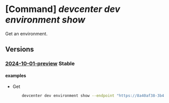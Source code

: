 # [Command] _devcenter dev environment show_

Get an environment.

## Versions

### [2024-10-01-preview](/Resources/data-plane/microsoft.devcenter/L3Byb2plY3RzL3t9L3VzZXJzL3t9L2Vudmlyb25tZW50cy97fQ==/2024-10-01-preview.xml) **Stable**

<!-- data-plane:microsoft.devcenter /projects/{}/users/{}/environments/{} 2024-10-01-preview -->

#### examples

- Get
    ```bash
        devcenter dev environment show --endpoint "https://8a40af38-3b4c-4672-a6a4-5e964b1870ed-contosodevcenter.centralus.devcenter.azure.com/" --name "mydevenv" --project-name "DevProject" --user-id "00000000-0000-0000-0000-000000000000"
    ```
